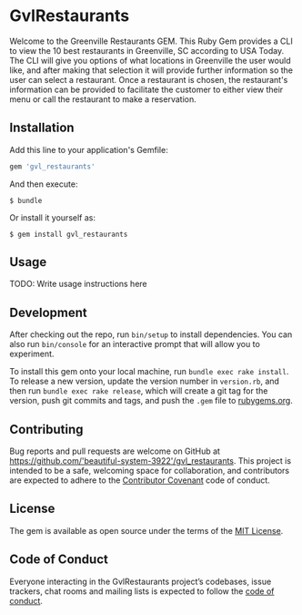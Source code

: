 # GvlRestaurants

Welcome to the Greenville Restaurants GEM. This Ruby Gem provides a CLI to view the 10 best restaurants in Greenville, SC according to USA Today. The CLI will give you options of what locations in Greenville the user would like, and after making that selection it will provide further information so the user can select a restaurant. Once a restaurant is chosen, the restaurant's information can be provided to facilitate the customer to either view their menu or call the restaurant to make a reservation.

## Installation

Add this line to your application's Gemfile:

```ruby
gem 'gvl_restaurants'
```

And then execute:

    $ bundle

Or install it yourself as:

    $ gem install gvl_restaurants

## Usage

TODO: Write usage instructions here

## Development

After checking out the repo, run `bin/setup` to install dependencies. You can also run `bin/console` for an interactive prompt that will allow you to experiment.

To install this gem onto your local machine, run `bundle exec rake install`. To release a new version, update the version number in `version.rb`, and then run `bundle exec rake release`, which will create a git tag for the version, push git commits and tags, and push the `.gem` file to [rubygems.org](https://rubygems.org).

## Contributing

Bug reports and pull requests are welcome on GitHub at https://github.com/'beautiful-system-3922'/gvl_restaurants. This project is intended to be a safe, welcoming space for collaboration, and contributors are expected to adhere to the [Contributor Covenant](http://contributor-covenant.org) code of conduct.

## License

The gem is available as open source under the terms of the [MIT License](https://opensource.org/licenses/MIT).

## Code of Conduct

Everyone interacting in the GvlRestaurants project’s codebases, issue trackers, chat rooms and mailing lists is expected to follow the [code of conduct](https://github.com/'beautiful-system-3922'/gvl_restaurants/blob/master/CODE_OF_CONDUCT.md).
